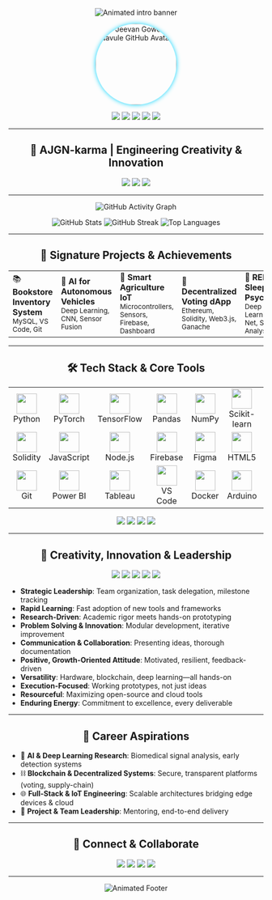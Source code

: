 <!-- Animated Banner with Correct Name and Professional Wording -->
<p align="center">
  <img src="https://readme-typing-svg.demolab.com?font=Fira+Code&weight=800&size=28&pause=1200&color=09E5F4&center=true&vCenter=true&width=900&lines=Hi%2C+I'm+Jeevan+Gowda+Navule+-+AI+%26+Data+Science+Engineer;Creativity+%7C+Innovation+%7C+Team+Leadership;Turning+Ideas+into+Impactful+Prototypes!" alt="Animated intro banner" />
</p>

<!-- Your GitHub Avatar (always up-to-date) -->
<p align="center">
  <img src="https://github.com/AJGN-karma.png" width="160" style="border-radius:50%;box-shadow:0 0 10px #00d4ff;" alt="Jeevan Gowda Navule GitHub Avatar">
</p>

<!-- Social Badges -->
<p align="center">
  <a href="https://ajgn-karma.github.io/PERSONAL-PORTFOLIO-WEBSITE-BY-JGN/" target="_blank"><img src="https://img.shields.io/badge/Portfolio-00d4ff?style=for-the-badge&logo=github&logoColor=white"/></a>
  <a href="https://www.linkedin.com/in/jeevan-gowda-navule-022524312" target="_blank"><img src="https://img.shields.io/badge/LinkedIn-0077b5?style=for-the-badge&logo=linkedin&logoColor=white"/></a>
  <a href="mailto:ajgn232232@gmail.com" target="_blank"><img src="https://img.shields.io/badge/Gmail-EA4335?style=for-the-badge&logo=gmail&logoColor=white"/></a>
  <a href="https://www.instagram.com/mr_jeevan_gowdazz" target="_blank"><img src="https://img.shields.io/badge/Instagram-C13584?style=for-the-badge&logo=instagram&logoColor=white"/></a>
  <a href="https://vtu.xcelerator.co.in/profile/jgn232232%40gmail.com" target="_blank"><img src="https://img.shields.io/badge/VTU%20Xcelerator-00D29A?style=for-the-badge"/></a>
</p>

---

<h2 align="center">🌟 AJGN-karma | Engineering Creativity & Innovation</h2>

<p align="center">
  <img src="https://img.shields.io/badge/Location-Mangalore%2C%20Karnataka-blue?style=flat-square"/>
  <img src="https://img.shields.io/badge/Opportunities-Internships%20%7C%20Jobs-green?style=flat-square"/>
  <img src="https://img.shields.io/badge/Domain-Data%20Science%20%26%20AI-00d4ff?style=flat-square"/>
</p>

---

<!-- Animated GitHub Activity Chart -->
<p align="center">
  <img src="https://github-readme-activity-graph.vercel.app/graph?username=AJGN-karma&theme=react-dark&hide_border=true&area=true" alt="GitHub Activity Graph" />
</p>

<!-- Animated GitHub Stats & Languages -->
<p align="center">
  <img src="https://github-readme-stats.vercel.app/api?username=AJGN-karma&show_icons=true&theme=radical&hide_border=true" alt="GitHub Stats" />
  <img src="https://github-readme-streak-stats.herokuapp.com?user=AJGN-karma&theme=radical&hide_border=true" alt="GitHub Streak" />
  <img src="https://github-readme-stats.vercel.app/api/top-langs/?username=AJGN-karma&layout=compact&theme=radical&hide_border=true" alt="Top Languages" />
</p>

---

<h2 align="center">🚀 Signature Projects & Achievements</h2>

<table>
  <tr>
    <td>📚 <b>Bookstore Inventory System</b><br><sub>MySQL, VS Code, Git</sub></td>
    <td>📝 <b>AI for Autonomous Vehicles</b><br><sub>Deep Learning, CNN, Sensor Fusion</sub></td>
    <td>🌾 <b>Smart Agriculture IoT</b><br><sub>Microcontrollers, Sensors, Firebase, Dashboard</sub></td>
    <td>🔗 <b>Decentralized Voting dApp</b><br><sub>Ethereum, Solidity, Web3.js, Ganache</sub></td>
    <td>🧠 <b>REM Sleep & Psychiatry</b><br><sub>Deep Learning, U-Net, Signal Analysis</sub></td>
  </tr>
</table>

---

<h2 align="center">🛠️ Tech Stack & Core Tools</h2>
<div align="center">

<!-- Full Skillset with Icons (including Power BI, Tableau, CI/CD, and more) -->
<table>
  <tr>
    <td align="center"><img src="https://cdn.jsdelivr.net/gh/devicons/devicon/icons/python/python-original.svg" width="40"/><br>Python</td>
    <td align="center"><img src="https://cdn.jsdelivr.net/gh/devicons/devicon/icons/pytorch/pytorch-original.svg" width="40"/><br>PyTorch</td>
    <td align="center"><img src="https://cdn.jsdelivr.net/gh/devicons/devicon/icons/tensorflow/tensorflow-original.svg" width="40"/><br>TensorFlow</td>
    <td align="center"><img src="https://cdn.jsdelivr.net/gh/devicons/devicon/icons/pandas/pandas-original.svg" width="40"/><br>Pandas</td>
    <td align="center"><img src="https://cdn.jsdelivr.net/gh/devicons/devicon/icons/numpy/numpy-original.svg" width="40"/><br>NumPy</td>
    <td align="center"><img src="https://cdn.jsdelivr.net/gh/devicons/devicon/icons/scikit-learn/scikit-learn-original.svg" width="40"/><br>Scikit-learn</td>
    <td align="center"><img src="https://cdn.jsdelivr.net/gh/devicons/devicon/icons/mysql/mysql-original.svg" width="40"/><br>MySQL</td>
    <td align="center"><img src="https://cdn.jsdelivr.net/gh/devicons/devicon/icons/mongodb/mongodb-original.svg" width="40"/><br>MongoDB</td>
  </tr>
  <tr>
    <td align="center"><img src="https://cdn.jsdelivr.net/gh/devicons/devicon/icons/solidity/solidity-original.svg" width="40"/><br>Solidity</td>
    <td align="center"><img src="https://cdn.jsdelivr.net/gh/devicons/devicon/icons/javascript/javascript-original.svg" width="40"/><br>JavaScript</td>
    <td align="center"><img src="https://cdn.jsdelivr.net/gh/devicons/devicon/icons/nodejs/nodejs-original.svg" width="40"/><br>Node.js</td>
    <td align="center"><img src="https://cdn.jsdelivr.net/gh/devicons/devicon/icons/firebase/firebase-plain.svg" width="40"/><br>Firebase</td>
    <td align="center"><img src="https://cdn.jsdelivr.net/gh/devicons/devicon/icons/figma/figma-original.svg" width="40"/><br>Figma</td>
    <td align="center"><img src="https://cdn.jsdelivr.net/gh/devicons/devicon/icons/html5/html5-original.svg" width="40"/><br>HTML5</td>
    <td align="center"><img src="https://cdn.jsdelivr.net/gh/devicons/devicon/icons/css3/css3-original.svg" width="40"/><br>CSS3</td>
    <td align="center"><img src="https://cdn.jsdelivr.net/gh/devicons/devicon/icons/canva/canva-original.svg" width="40"/><br>Canva</td>
  </tr>
  <tr>
    <td align="center"><img src="https://cdn.jsdelivr.net/gh/devicons/devicon/icons/git/git-original.svg" width="40"/><br>Git</td>
    <td align="center"><img src="https://cdn.jsdelivr.net/gh/devicons/devicon/icons/powerbi/powerbi-original.svg" width="40"/><br>Power BI</td>
    <td align="center"><img src="https://cdn.jsdelivr.net/gh/devicons/devicon/icons/tableau/tableau-original.svg" width="40"/><br>Tableau</td>
    <td align="center"><img src="https://cdn.jsdelivr.net/gh/devicons/devicon/icons/vscode/vscode-original.svg" width="40"/><br>VS Code</td>
    <td align="center"><img src="https://cdn.jsdelivr.net/gh/devicons/devicon/icons/docker/docker-original.svg" width="40"/><br>Docker</td>
    <td align="center"><img src="https://cdn.jsdelivr.net/gh/devicons/devicon/icons/arduino/arduino-original.svg" width="40"/><br>Arduino</td>
    <td align="center"><img src="https://cdn.jsdelivr.net/gh/devicons/devicon/icons/arduino/arduino-original.svg" width="40"/><br>ESP8266</td>
    <td align="center"><img src="https://img.icons8.com/color/48/000000/continuous-integration.png" width="40" alt="CI/CD"/><br>CI/CD</td>
  </tr>
</table>
</div>

<p align="center">
  <img src="https://img.shields.io/badge/Prompt%20Engineering-%2300d4ff?style=for-the-badge"/>
  <img src="https://img.shields.io/badge/Cloud%20Platforms-%2300d4ff?style=for-the-badge"/>
  <img src="https://img.shields.io/badge/RESTful%20APIs-%2300d4ff?style=for-the-badge"/>
  <img src="https://img.shields.io/badge/Signal%20Processing-%2300d4ff?style=for-the-badge"/>
</p>

---

<h2 align="center">🌠 Creativity, Innovation & Leadership</h2>
<p align="center">
  <img src="https://img.shields.io/badge/Creativity-%23FFB300?style=for-the-badge"/>
  <img src="https://img.shields.io/badge/Innovation-%2300d4ff?style=for-the-badge"/>
  <img src="https://img.shields.io/badge/Strategic%20Leadership-%237D3C98?style=for-the-badge"/>
  <img src="https://img.shields.io/badge/Execution%20Focused-%231ABC9C?style=for-the-badge"/>
  <img src="https://img.shields.io/badge/Resourceful-%23F1948A?style=for-the-badge"/>
</p>

<ul>
  <li><b>Strategic Leadership</b>: Team organization, task delegation, milestone tracking</li>
  <li><b>Rapid Learning</b>: Fast adoption of new tools and frameworks</li>
  <li><b>Research-Driven</b>: Academic rigor meets hands-on prototyping</li>
  <li><b>Problem Solving & Innovation</b>: Modular development, iterative improvement</li>
  <li><b>Communication & Collaboration</b>: Presenting ideas, thorough documentation</li>
  <li><b>Positive, Growth-Oriented Attitude</b>: Motivated, resilient, feedback-driven</li>
  <li><b>Versatility</b>: Hardware, blockchain, deep learning—all hands-on</li>
  <li><b>Execution-Focused</b>: Working prototypes, not just ideas</li>
  <li><b>Resourceful</b>: Maximizing open-source and cloud tools</li>
  <li><b>Enduring Energy</b>: Commitment to excellence, every deliverable</li>
</ul>

---

<h2 align="center">🎯 Career Aspirations</h2>
<ul>
  <li>🧠 <b>AI & Deep Learning Research</b>: Biomedical signal analysis, early detection systems</li>
  <li>⛓ <b>Blockchain & Decentralized Systems</b>: Secure, transparent platforms (voting, supply-chain)</li>
  <li>🌐 <b>Full-Stack & IoT Engineering</b>: Scalable architectures bridging edge devices & cloud</li>
  <li>👥 <b>Project & Team Leadership</b>: Mentoring, end-to-end delivery</li>
</ul>

---

<h2 align="center">🚀 Connect & Collaborate</h2>
<p align="center">
  <a href="mailto:ajgn232232@gmail.com"><img src="https://img.shields.io/badge/Email-EA4335?style=for-the-badge&logo=gmail&logoColor=white"></a>
  <a href="https://ajgn-karma.github.io/PERSONAL-PORTFOLIO-WEBSITE-BY-JGN/"><img src="https://img.shields.io/badge/Portfolio-00d4ff?style=for-the-badge&logo=github&logoColor=white"></a>
  <a href="https://www.linkedin.com/in/jeevan-gowda-navule-022524312"><img src="https://img.shields.io/badge/LinkedIn-0077b5?style=for-the-badge&logo=linkedin&logoColor=white"></a>
  <a href="https://www.instagram.com/mr_jeevan_gowdazz"><img src="https://img.shields.io/badge/Instagram-C13584?style=for-the-badge&logo=instagram&logoColor=white"></a>
</p>

---

<!-- Animated Footer: Creative and Inspirational -->
<p align="center">
  <img src="https://readme-typing-svg.demolab.com?font=Fira+Code&weight=700&size=22&pause=1000&color=F7DC6F&center=true&vCenter=true&width=700&lines=Let's+connect+and+build+the+future+of+tech+—+creativity+in+action!" alt="Animated Footer" />
</p>

